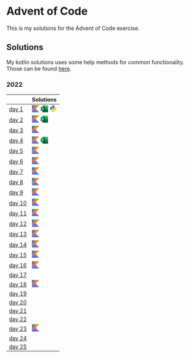 # Advent of Code

This is my solutions for the Advent of Code exercise.


## Solutions
My kotlin solutions uses some help methods for common functionality.
Those can be found [here](./kotlin/src/main/kotlin/commons).

### 2022
|                                                | Solutions                                         |
|:-----------------------------------------------|:--------------------------------------------------|
| [day 1](https://adventofcode.com/2022/day/1)   | [<img src="_img/kt.png" width="19"/>](./kotlin/src/main/kotlin/year2022/day01) [<img src="_img/ex.webp" width="19"/>](./excel/2022/day01) [<img src="_img/py.png" width="19"/>](./python/2022/day01) |
| [day 2](https://adventofcode.com/2022/day/2)   | [<img src="_img/kt.png" width="19"/>](./kotlin/src/main/kotlin/year2022/day02) [<img src="_img/ex.webp" width="19"/>](./excel/2022/day02) |
| [day 3](https://adventofcode.com/2022/day/3)   | [<img src="_img/kt.png" width="19"/>](./kotlin/src/main/kotlin/year2022/day03) |
| [day 4](https://adventofcode.com/2022/day/4)   | [<img src="_img/kt.png" width="19"/>](./kotlin/src/main/kotlin/year2022/day04) [<img src="_img/ex.webp" width="19"/>](./excel/2022/day04) |
| [day 5](https://adventofcode.com/2022/day/5)   | [<img src="_img/kt.png" width="19"/>](./kotlin/src/main/kotlin/year2022/day05) |
| [day 6](https://adventofcode.com/2022/day/6)   | [<img src="_img/kt.png" width="19"/>](./kotlin/src/main/kotlin/year2022/day06) |
| [day 7](https://adventofcode.com/2022/day/7)   | [<img src="_img/kt.png" width="19"/>](./kotlin/src/main/kotlin/year2022/day07) |
| [day 8](https://adventofcode.com/2022/day/8)   | [<img src="_img/kt.png" width="19"/>](./kotlin/src/main/kotlin/year2022/day08) |
| [day 9](https://adventofcode.com/2022/day/9)   | [<img src="_img/kt.png" width="19"/>](./kotlin/src/main/kotlin/year2022/day09) |
| [day 10](https://adventofcode.com/2022/day/10) | [<img src="_img/kt.png" width="19"/>](./kotlin/src/main/kotlin/year2022/day10) |
| [day 11](https://adventofcode.com/2022/day/11) | [<img src="_img/kt.png" width="19"/>](./kotlin/src/main/kotlin/year2022/day11) |
| [day 12](https://adventofcode.com/2022/day/12) | [<img src="_img/kt.png" width="19"/>](./kotlin/src/main/kotlin/year2022/day12) |
| [day 13](https://adventofcode.com/2022/day/13) | [<img src="_img/kt.png" width="19"/>](./kotlin/src/main/kotlin/year2022/day13) |
| [day 14](https://adventofcode.com/2022/day/14) | [<img src="_img/kt.png" width="19"/>](./kotlin/src/main/kotlin/year2022/day14) |
| [day 15](https://adventofcode.com/2022/day/15) | [<img src="_img/kt.png" width="19"/>](./kotlin/src/main/kotlin/year2022/day15) |
| [day 16](https://adventofcode.com/2022/day/16) | [<img src="_img/kt.png" width="19"/>](./kotlin/src/main/kotlin/year2022/day16) |
| [day 17](https://adventofcode.com/2022/day/17) | |
| [day 18](https://adventofcode.com/2022/day/18) | [<img src="_img/kt.png" width="19"/>](./kotlin/src/main/kotlin/year2022/day18) |
| [day 19](https://adventofcode.com/2022/day/19) | |
| [day 20](https://adventofcode.com/2022/day/20) | |
| [day 21](https://adventofcode.com/2022/day/21) | |
| [day 22](https://adventofcode.com/2022/day/22) | |
| [day 23](https://adventofcode.com/2022/day/23) | [<img src="_img/kt.png" width="19"/>](./kotlin/src/main/kotlin/year2022/day23) |
| [day 24](https://adventofcode.com/2022/day/24) | |
| [day 25](https://adventofcode.com/2022/day/25) | |
